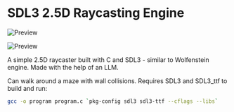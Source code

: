 # SDL3 2.5D Raycasting Engine

![Preview](https://github.com/con-dog/sdl-test/blob/9b3c9d5ae683622d381869a3f00f1a32afef4f30/Gif.gif)

![Preview](https://github.com/con-dog/sdl-test/blob/c120fae318e51c8dfc0490466e9f4ded2c83a369/Screenshot%202025-01-04%20at%202.41.59%E2%80%AFPM.png)

A simple 2.5D raycaster built with C and SDL3 - similar to Wolfenstein engine. Made with the help of an LLM.

Can walk around a maze with wall collisions. Requires SDL3 and SDL3_ttf to build and run:

```bash
gcc -o program program.c `pkg-config sdl3 sdl3-ttf --cflags --libs`
```
